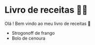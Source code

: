 # Livro de receitas :man_cook:

Olá ! Bem vindo ao meu livro de receitas :wave:

- Strogonoff de frango
- Bolo de cenoura

